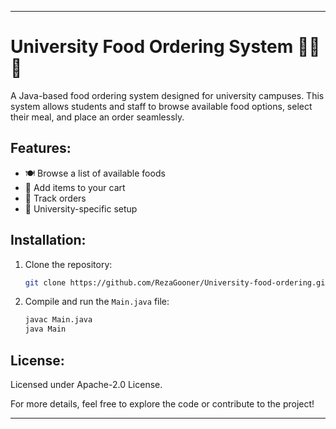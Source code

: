 
---

# University Food Ordering System 🍔🍕🌯

A Java-based food ordering system designed for university campuses. This system allows students and staff to browse available food options, select their meal, and place an order seamlessly. 

## Features:
- 🍽️ Browse a list of available foods
- 🛒 Add items to your cart
- 📅 Track orders
- 🏫 University-specific setup

## Installation:
1. Clone the repository:
   ```bash
   git clone https://github.com/RezaGooner/University-food-ordering.git
   ```
2. Compile and run the `Main.java` file:
   ```bash
   javac Main.java
   java Main
   ```

## License:
Licensed under Apache-2.0 License.

For more details, feel free to explore the code or contribute to the project!

---

